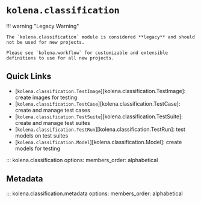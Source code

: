 # `kolena.classification`

!!! warning "Legacy Warning"

    The `kolena.classification` module is considered **legacy** and should not be used for new projects.

    Please see `kolena.workflow` for customizable and extensible definitions to use for all new projects.

## Quick Links

- [`kolena.classification.TestImage`][kolena.classification.TestImage]: create images for testing
- [`kolena.classification.TestCase`][kolena.classification.TestCase]: create and manage test cases
- [`kolena.classification.TestSuite`][kolena.classification.TestSuite]: create and manage test suites
- [`kolena.classification.TestRun`][kolena.classification.TestRun]: test models on test suites
- [`kolena.classification.Model`][kolena.classification.Model]: create models for testing

::: kolena.classification
    options:
      members_order: alphabetical

## Metadata

::: kolena.classification.metadata
    options:
      members_order: alphabetical
